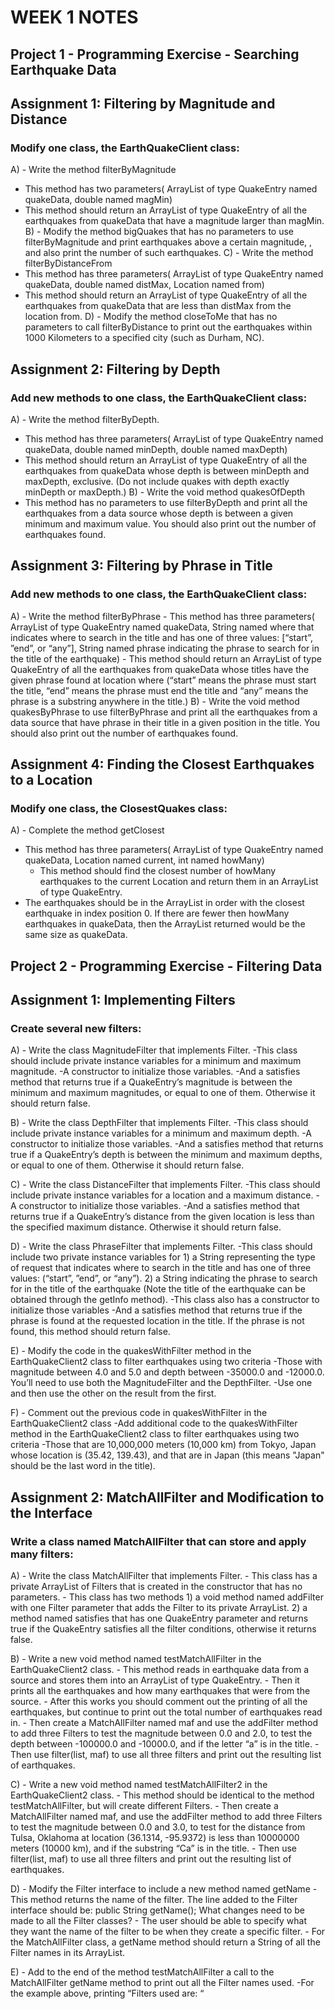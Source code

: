 # WEEK 1 NOTES

## Project 1 - Programming Exercise - Searching Earthquake Data

## Assignment 1: Filtering by Magnitude and Distance

### Modify one class, the EarthQuakeClient class:
A) - Write the method filterByMagnitude 
   - This method has two parameters( ArrayList of type QuakeEntry named quakeData, double named magMin)
   - This method should return an ArrayList of type QuakeEntry of all the earthquakes from quakeData that have a magnitude larger than magMin. 
B) - Modify the method bigQuakes that has no parameters to use filterByMagnitude and print earthquakes above a certain magnitude, , and also print the number of such earthquakes.
C) - Write the method filterByDistanceFrom
   - This method has three parameters( ArrayList of type QuakeEntry named quakeData, double named distMax, Location named from)
   - This method should return an ArrayList of type QuakeEntry of all the earthquakes from quakeData that are less than distMax from the location from.
D) - Modify the method closeToMe that has no parameters to call filterByDistance to print out the earthquakes within 1000 Kilometers to a specified city (such as Durham, NC).


## Assignment 2: Filtering by Depth

### Add new methods to one class, the EarthQuakeClient class:
A) - Write the method filterByDepth.
   - This method has three parameters( ArrayList of type QuakeEntry named quakeData, double named minDepth, double named maxDepth)
   - This method should return an ArrayList of type QuakeEntry of all the earthquakes from quakeData whose depth is between minDepth and maxDepth, exclusive. (Do not include quakes with depth exactly minDepth or maxDepth.)
B) - Write the void method quakesOfDepth 
   - This method has no parameters to use filterByDepth and print all the earthquakes from a data source whose depth is between a given minimum and maximum value. You should also print out the number of earthquakes found.


## Assignment 3: Filtering by Phrase in Title

### Add new methods to one class, the EarthQuakeClient class:
A) - Write the method filterByPhrase
	   - This method has three parameters( ArrayList of type QuakeEntry named quakeData, String named where that indicates where to search in the title and has one of three values: [“start”, ”end”, or “any”],  String named phrase indicating the phrase to search for in the title of the earthquake)
	   - This  method should return an ArrayList of type QuakeEntry of all the earthquakes from quakeData whose titles have the given phrase found at location where (“start” means the phrase must start the title, “end” means the phrase must end the title and “any” means the phrase is a substring anywhere in the title.)
B) - Write the void method quakesByPhrase to use filterByPhrase and print all the earthquakes from a data source that have phrase in their title in a given position in the title. You should also print out the number of earthquakes found.


## Assignment 4: Finding the Closest Earthquakes to a Location

###  Modify one class, the ClosestQuakes class:
A) - Complete the method getClosest
   - This method has three parameters( ArrayList of type QuakeEntry named quakeData, Location named current, int named howMany)
	   - This method should find the closest number of howMany earthquakes to the current Location and return them in an ArrayList of type QuakeEntry.
   - The earthquakes should be in the ArrayList in order with the closest earthquake in index position 0.  If there are fewer then howMany earthquakes in quakeData, then the ArrayList returned would be the same size as quakeData.  


## Project 2 - Programming Exercise - Filtering Data

## Assignment 1: Implementing Filters

###  Create several new filters:
A) - Write the class MagnitudeFilter that implements Filter.
	-This class should include private instance variables for a minimum and maximum magnitude.
	-A constructor to initialize those variables.
	-And a satisfies method that returns true if a QuakeEntry’s magnitude is between the minimum and maximum magnitudes, or equal to one of them. Otherwise it should return false.

B) - Write the class DepthFilter that implements Filter. 
	-This class should include private instance variables for a minimum and maximum depth.
	-A constructor to initialize those variables. 
	-And a satisfies method that returns true if a QuakeEntry’s depth is between the minimum and maximum depths, or equal to one of them. Otherwise it should return false. 

C) - Write the class DistanceFilter that implements Filter.
	-This class should include private instance variables for a location and a maximum distance. 
	-A constructor to initialize those variables.
	-And a satisfies method that returns true if a QuakeEntry’s distance from the given location is less than the specified maximum distance. Otherwise it should return false.

D) - Write the class PhraseFilter that implements Filter.
	-This class should include two private instance variables for 
		1) a String representing the type of request that indicates where to search in the title and has one of three values: (“start”, ”end”, or “any”).
		2) a String indicating the phrase to search for in the title of the earthquake (Note the title of the earthquake can be obtained through the getInfo method). 
	-This class also has a constructor to initialize those variables
	-And a satisfies method that returns true if the phrase is found at the requested location in the title. If the phrase is not found, this method should return false.

E) - Modify the code in the quakesWithFilter method in the EarthQuakeClient2 class to filter earthquakes using two criteria
	-Those with magnitude between 4.0 and 5.0 and depth between -35000.0 and -12000.0. You’ll need to use both the MagnitudeFilter and the DepthFilter.
	-Use one and then use the other on the result from the first.

F) - Comment out the previous code in quakesWithFilter in the EarthQuakeClient2 class 
	-Add additional code to the quakesWithFilter method in the EarthQuakeClient2 class to filter earthquakes using two criteria
	-Those that are 10,000,000 meters (10,000 km) from Tokyo, Japan whose location is (35.42, 139.43), and that are in Japan (this means "Japan" should be the last word in the title).



## Assignment 2: MatchAllFilter and Modification to the Interface

###  Write a class named MatchAllFilter that can store and apply many filters:
A) - Write the class MatchAllFilter that implements Filter. 
	- This class has a private ArrayList of Filters that is created in the constructor that has no parameters. 
	- This class has two methods
		 1) a void method named addFilter with one Filter parameter that adds the Filter to its private ArrayList.
		 2) a method named satisfies that has one QuakeEntry parameter and returns true if the QuakeEntry satisfies all the filter conditions, otherwise it returns false. 

B) - Write a new void method named testMatchAllFilter in the EarthQuakeClient2 class.
	- This method reads in earthquake data from a source and stores them into an ArrayList of type QuakeEntry. 
	- Then it prints all the earthquakes and how many earthquakes that were from the source. 
	- After this works you should comment out the printing of all the earthquakes, but continue to print out the total number of earthquakes read in. 
	- Then create a MatchAllFilter named maf and use the addFilter method to add three Filters to test the magnitude between 0.0 and 2.0, 
	  to test the depth between -100000.0 and -10000.0, and if the letter “a” is in the title. 
	- Then use filter(list, maf) to use all three filters and print out the resulting list of earthquakes.

C) - Write a new void method named testMatchAllFilter2 in the EarthQuakeClient2 class.
	- This method should be identical to the method testMatchAllFilter, but will create different Filters.
	- Then create a MatchAllFilter named maf, and use the addFilter method to add three Filters 
	  to test the magnitude between 0.0 and 3.0, to test for the distance from Tulsa, Oklahoma at location (36.1314, -95.9372) is less than 10000000 meters (10000 km), and if the substring “Ca” is in the title. 
	- Then use filter(list, maf) to use all three filters and print out the resulting list of earthquakes.

D) - Modify the Filter interface to include a new method named getName
	- This method returns the name of the filter. The line added to the Filter interface should be: public String getName(); 
	  What changes need to be made to all the Filter classes?
	  - The user should be able to specify what they want the name of the filter to be when they create a specific filter. 
	  - For the MatchAllFilter class, a getName method should return a String of all the Filter names in its ArrayList.

E) - Add to the end of the method testMatchAllFilter a call to the MatchAllFilter getName method to print out all the Filter names used. 
	-For the example above, printing “Filters used are: “ 